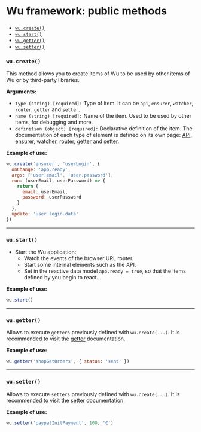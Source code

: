 # Wu framework: public methods

* [`wu.create()`](#wucreate)
* [`wu.start()`](#wustart)
* [`wu.getter()`](#wugetter)
* [`wu.setter()`](#wusetter)

### `wu.create()`
This method allows you to create items of Wu to be used by other items of Wu or by third-party libraries.

**Arguments:**
* `type (string) [required]:` Type of item. It can be `api`, `ensurer`, `watcher`, `router`, `getter` and `setter`.
* `name (string) [required]:` Name of the item. Used to be used by other items, for debugging and more.
* `definition (object) [required]:` Declarative definition of the item. The documentation of each type of element is defined on its own page:
[API](./documentation-api.md), [ensurer](./documentation-ensurer.md), [watcher](./documentation-watcher.md), [router](./documentation-router.md), [getter](./documentation-getter.md) and [setter](./documentation-setter.md).

**Example of use:**
```javascript
wu.create('ensurer', 'userLogin', {
  onChange: 'app.ready',
  args: ['user.email', 'user.password'],
  run: (userEmail, userPassword) => {
    return {
      email: userEmail,
      password: userPassword
    }
  },
  update: 'user.login.data'
})
```
___

### `wu.start()`
* Start the Wu application:
  * Watch the events of the browser URL router.
  * Start some internal elements such as the API.
  * Set in the reactive data model `app.ready = true`, so that the items defined by you begin to react.

**Example of use:**
```javascript
wu.start()
```
___

### `wu.getter()`
Allows to execute `getters` previously defined with `wu.create(...)`.
It is recommended to visit the [getter](./documentation-getter.md) documentation.

**Example of use:**
```javascript
wu.getter('shopGetOrders', { status: 'sent' })
```
___

### `wu.setter()`
Allows to execute `setters` previously defined with `wu.create(...)`.
It is recommended to visit the [setter](./documentation-setter.md) documentation.

**Example of use:**
```javascript
wu.setter('paypalInitPayment', 100, '€')
```
